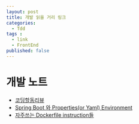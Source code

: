 ```yaml
---
layout: post
title: 개발 읽을 거리 링크        
categories:
  - Tdd
tags :   
  - link    
  - FrontEnd
published: false  
---
```


# 개발 노트 
 - [코딩할동리뷰 ](https://co-duck.com)   
 - [Spring Boot 와 Properties(or Yaml) Environment](https://kingbbode.tistory.com/39) 
 - [자주쓰는 Dockerfile instruction들](https://rampart81.github.io/post/dockerfile_instructions/)
 
 